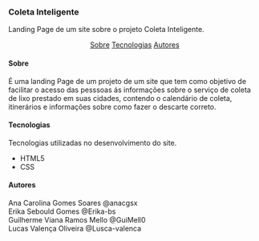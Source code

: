 <h3>Coleta Inteligente</h3>
<p>Landing Page de um site sobre o projeto Coleta Inteligente.</p>

<p align="center">
  <a href="#Sobre">Sobre</a>
  <a href="#Tecnologias">Tecnologias</a>
  <a href="#Autores">Autores</a>
</p>

<h4>Sobre</h4>
<p>É uma landing Page de um projeto de um site que tem como objetivo de facilitar o acesso das pesssoas ás informações sobre o serviço de coleta de lixo prestado em suas cidades, contendo o calendário de coleta, itinerários e informações sobre como fazer o descarte correto.</p>

<h4>Tecnologias</h4>
<p>Tecnologias utilizadas no desenvolvimento do site.</p>

- HTML5
- CSS


<h4>Autores</h4>
Ana Carolina Gomes Soares @anacgsx <br>
Erika Sebould Gomes @Erika-bs <br>
Guilherme Viana Ramos Mello @GuiMell0 <br>
Lucas Valença Oliveira @Lusca-valenca <br>
